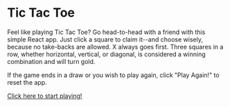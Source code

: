 # Tic Tac Toe

Feel like playing Tic Tac Toe? Go head-to-head with a friend with this simple React app. Just click a square to claim it--and choose wisely, because no take-backs are allowed. X always goes first. Three squares in a row, whether horizontal, vertical, or diagonal, is considered a winning combination and will turn gold.

If the game ends in a draw or you wish to play again, click "Play Again!" to reset the app.

[Click here to start playing!](http://comfortcat.xyz/tictactoe/)
